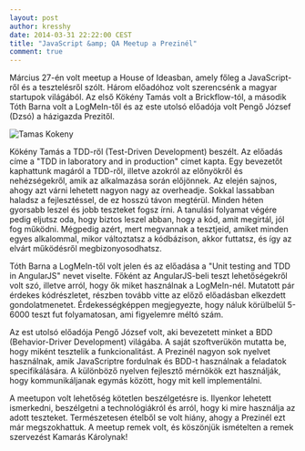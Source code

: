 ```yaml
---
layout: post
author: kresshy
date: 2014-03-31 22:22:00 CEST
title: "JavaScript &amp; QA Meetup a Prezinél"
comment: true
---
```


Március 27-én volt meetup a House of Ideasban, amely főleg a JavaScript-ről és a tesztelésről szólt. Három előadóhoz volt szerencsénk a magyar startupok világából. Az első Kökény Tamás volt a Brickflow-tól, a második Tóth Barna volt a LogMeIn-től és az este utolsó előadója volt Pengő József (Dzsó) a házigazda Prezitől.

![Tamas Kokeny](//warp.sch.bme.hu/b42272783dc80d577b835513d131e869b44459b7/700)

Kökény Tamás a TDD-ről (Test-Driven Development) beszélt. Az előadás címe a "TDD in laboratory and in production" címet kapta. Egy bevezetőt kaphattunk magáról a TDD-ről, illetve azokról az előnyökről és nehézségekről, amik az alkalmazása során előjönnek. Az elején sajnos, ahogy azt várni lehetett nagyon nagy az overheadje. Sokkal lassabban haladsz a fejlesztéssel, de ez hosszú távon megtérül. Minden héten gyorsabb leszel és jobb teszteket fogsz írni. A tanulási folyamat végére pedig eljutsz oda, hogy biztos leszel abban, hogy a kód, amit megírtál, jól fog működni. Mégpedig azért, mert megvannak a tesztjeid, amiket minden egyes alkalommal, mikor változtatsz a kódbázison, akkor futtatsz, és így az elvárt működésről megbizonyosodhatsz.

Tóth Barna a LogMeIn-től volt jelen és az előadása a "Unit testing and TDD in AngularJS" nevet viselte. Főként az AngularJS-beli teszt lehetőségekről volt szó, illetve arról, hogy ők miket használnak a LogMeIn-nél. Mutatott pár érdekes kódrészletet, részben tovább vitte az előző előadásban elkezdett gondolatmenetet. Érdekességképpen megjegyezte, hogy náluk körülbelül 5-6000 teszt fut folyamatosan, ami figyelemre méltó szám.

Az est utolsó előadója Pengő József volt, aki bevezetett minket a BDD (Behavior-Driver Development) világába. A saját szoftverükön mutatta be, hogy miként tesztelik a funkcionalitást. A Prezinél nagyon sok nyelvet használnak, amik JavaScriptre fordulnak és BDD-t használnak a feladatok specifikálására. A különböző nyelven fejlesztő mérnökök ezt használják, hogy kommunikáljanak egymás között, hogy mit kell implementálni.

A meetupon volt lehetőség kötetlen beszélgetésre is. Ilyenkor lehetett ismerkedni, beszélgetni a technológiákról és arról, hogy ki mire használja az adott teszteket. Természetesen ételből se volt hiány, ahogy a Prezinél ezt már megszokhattuk. A meetup remek volt, és köszönjük ismételten a remek szervezést Kamarás Károlynak!
